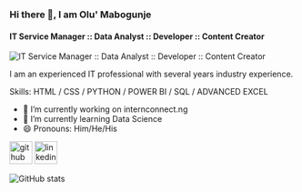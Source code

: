 ### Hi there 👋, I am Olu' Mabogunje
#### IT Service Manager :: Data Analyst :: Developer :: Content Creator
![IT Service Manager :: Data Analyst :: Developer :: Content Creator](https://pbs.twimg.com/profile_banners/123693137/1710957803/1080x360)

I am an experienced IT professional with several years industry experience.  

Skills: HTML / CSS / PYTHON / POWER BI / SQL / ADVANCED EXCEL

- 🔭 I’m currently working on internconnect.ng 
- 🌱 I’m currently learning Data Science 
- 😄 Pronouns: Him/He/His 


[<img src='https://cdn.jsdelivr.net/npm/simple-icons@3.0.1/icons/github.svg' alt='github' height='40'>](https://github.com/omabogun)  [<img src='https://cdn.jsdelivr.net/npm/simple-icons@3.0.1/icons/linkedin.svg' alt='linkedin' height='40'>](https://www.linkedin.com/in/olumabogunje/)  

![GitHub stats](https://github-readme-stats.vercel.app/api?username=omabogun&show_icons=true)  

